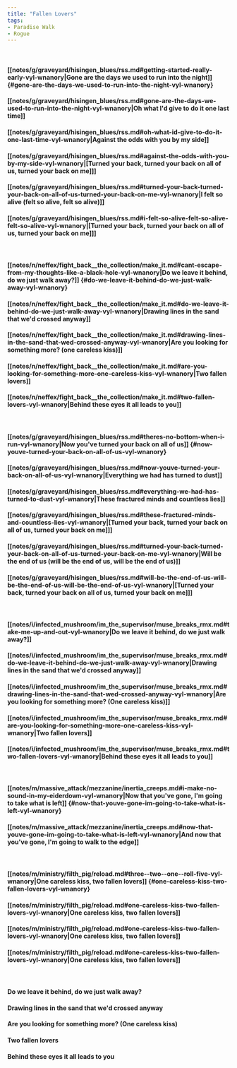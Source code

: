```yaml
---
title: "Fallen Lovers"
tags:
- Paradise Walk
- Rogue
---
```

&nbsp;
#### [[notes/g/graveyard/hisingen_blues/rss.md#getting-started-really-early-vyl-wnanory|Gone are the days we used to run into the night]] {#gone-are-the-days-we-used-to-run-into-the-night-vyl-wnanory}
#### [[notes/g/graveyard/hisingen_blues/rss.md#gone-are-the-days-we-used-to-run-into-the-night-vyl-wnanory|Oh what I'd give to do it one last time]]
#### [[notes/g/graveyard/hisingen_blues/rss.md#oh-what-id-give-to-do-it-one-last-time-vyl-wnanory|Against the odds with you by my side]]
#### [[notes/g/graveyard/hisingen_blues/rss.md#against-the-odds-with-you-by-my-side-vyl-wnanory|[Turned your back, turned your back on all of us, turned your back on me]]]
#### [[notes/g/graveyard/hisingen_blues/rss.md#turned-your-back-turned-your-back-on-all-of-us-turned-your-back-on-me-vyl-wnanory|I felt so alive (felt so alive, felt so alive)]]
#### [[notes/g/graveyard/hisingen_blues/rss.md#i-felt-so-alive-felt-so-alive-felt-so-alive-vyl-wnanory|[Turned your back, turned your back on all of us, turned your back on me]]]
&nbsp;
#### [[notes/n/neffex/fight_back__the_collection/make_it.md#cant-escape-from-my-thoughts-like-a-black-hole-vyl-wnanory|Do we leave it behind, do we just walk away?]] {#do-we-leave-it-behind-do-we-just-walk-away-vyl-wnanory}
#### [[notes/n/neffex/fight_back__the_collection/make_it.md#do-we-leave-it-behind-do-we-just-walk-away-vyl-wnanory|Drawing lines in the sand that we'd crossed anyway]]
#### [[notes/n/neffex/fight_back__the_collection/make_it.md#drawing-lines-in-the-sand-that-wed-crossed-anyway-vyl-wnanory|Are you looking for something more? (one careless kiss)]]
#### [[notes/n/neffex/fight_back__the_collection/make_it.md#are-you-looking-for-something-more-one-careless-kiss-vyl-wnanory|Two fallen lovers]]
#### [[notes/n/neffex/fight_back__the_collection/make_it.md#two-fallen-lovers-vyl-wnanory|Behind these eyes it all leads to you]]
&nbsp;
#### [[notes/g/graveyard/hisingen_blues/rss.md#theres-no-bottom-when-i-run-vyl-wnanory|Now you've turned your back on all of us]] {#now-youve-turned-your-back-on-all-of-us-vyl-wnanory}
#### [[notes/g/graveyard/hisingen_blues/rss.md#now-youve-turned-your-back-on-all-of-us-vyl-wnanory|Everything we had has turned to dust]]
#### [[notes/g/graveyard/hisingen_blues/rss.md#everything-we-had-has-turned-to-dust-vyl-wnanory|These fractured minds and countless lies]]
#### [[notes/g/graveyard/hisingen_blues/rss.md#these-fractured-minds-and-countless-lies-vyl-wnanory|[Turned your back, turned your back on all of us, turned your back on me]]]
#### [[notes/g/graveyard/hisingen_blues/rss.md#turned-your-back-turned-your-back-on-all-of-us-turned-your-back-on-me-vyl-wnanory|Will be the end of us (will be the end of us, will be the end of us)]]
#### [[notes/g/graveyard/hisingen_blues/rss.md#will-be-the-end-of-us-will-be-the-end-of-us-will-be-the-end-of-us-vyl-wnanory|[Turned your back, turned your back on all of us, turned your back on me]]]
&nbsp;
#### [[notes/i/infected_mushroom/im_the_supervisor/muse_breaks_rmx.md#take-me-up-and-out-vyl-wnanory|Do we leave it behind, do we just walk away?]]
#### [[notes/i/infected_mushroom/im_the_supervisor/muse_breaks_rmx.md#do-we-leave-it-behind-do-we-just-walk-away-vyl-wnanory|Drawing lines in the sand that we'd crossed anyway]]
#### [[notes/i/infected_mushroom/im_the_supervisor/muse_breaks_rmx.md#drawing-lines-in-the-sand-that-wed-crossed-anyway-vyl-wnanory|Are you looking for something more? (One careless kiss)]]
#### [[notes/i/infected_mushroom/im_the_supervisor/muse_breaks_rmx.md#are-you-looking-for-something-more-one-careless-kiss-vyl-wnanory|Two fallen lovers]]
#### [[notes/i/infected_mushroom/im_the_supervisor/muse_breaks_rmx.md#two-fallen-lovers-vyl-wnanory|Behind these eyes it all leads to you]]
&nbsp;
#### [[notes/m/massive_attack/mezzanine/inertia_creeps.md#i-make-no-sound-in-my-eiderdown-vyl-wnanory|Now that you've gone, I'm going to take what is left]] {#now-that-youve-gone-im-going-to-take-what-is-left-vyl-wnanory}
#### [[notes/m/massive_attack/mezzanine/inertia_creeps.md#now-that-youve-gone-im-going-to-take-what-is-left-vyl-wnanory|And now that you've gone, I'm going to walk to the edge]]
&nbsp;
#### [[notes/m/ministry/filth_pig/reload.md#three--two--one--roll-five-vyl-wnanory|One careless kiss, two fallen lovers]] {#one-careless-kiss-two-fallen-lovers-vyl-wnanory}
#### [[notes/m/ministry/filth_pig/reload.md#one-careless-kiss-two-fallen-lovers-vyl-wnanory|One careless kiss, two fallen lovers]]
#### [[notes/m/ministry/filth_pig/reload.md#one-careless-kiss-two-fallen-lovers-vyl-wnanory|One careless kiss, two fallen lovers]]
#### [[notes/m/ministry/filth_pig/reload.md#one-careless-kiss-two-fallen-lovers-vyl-wnanory|One careless kiss, two fallen lovers]]
&nbsp;
#### Do we leave it behind, do we just walk away?
#### Drawing lines in the sand that we'd crossed anyway
#### Are you looking for something more? (One careless kiss)
#### Two fallen lovers
#### Behind these eyes it all leads to you
